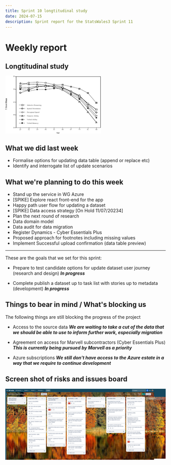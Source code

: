 ```yaml
---
title: Sprint 10 longtitudinal study 
date: 2024-07-15
description: Sprint report for the StatsWales3 Sprint 11
---
```


Weekly report
=============

Longtitudinal study
------------------------------

![longtitudinal](longtitudinal.png)


What we did last week
------------------------

- Formalise options for updating data table (append or replace etc)
- Identify and interrogate list of update scenarios

What we're planning to do this week
-----------------------------------

- Stand up the service in WG Azure
- [SPIKE] Explore react front-end for the app
- Happy path user flow for updating a dataset
- [SPIKE] Data access strategy [On Hold 11/07/20234]
- Plan the next round of research
- Data domain model
- Data audit for data migration 
- Register Dynamics - Cyber Essentials Plus
- Proposed approach for footnotes including missing values
- Implement Successful upload confirmation (data table preview)

-----------------------------------

These are the goals that we set for this sprint:

- Prepare to test candidate options for update dataset user journey (research and design)
  <span class="badge bg-info">_**In progress**_</span>

- Complete publish a dataset up to task list with stories up to metadata (development)
  <span class="badge bg-info">_**In progress**_</span>

Things to bear in mind / What's blocking us
-------------------------------------------

The following things are still blocking the progress of the project

- Access to the source data
  ***We are waiting to take a cut of the data that we should be able to use to inform further work, especially migration***

- Agreement on access for Marvell subcontractors (Cyber Essentials Plus)
  ***This is currently being pursued by Marvell as a priority***

- Azure subscriptions
  ***We still don't have access to the Azure estate in a way that we require to continue development***

Screen shot of risks and issues board
-------------------------------------

![Screenshot of risks and issues board](risksAndIssues20240715.png)
